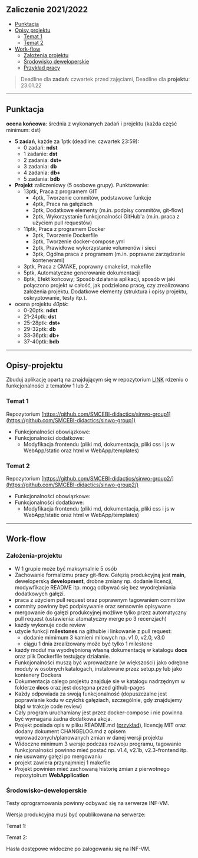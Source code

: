 ## Zaliczenie 2021/2022

- [Punktacja](#Punktacja)
- [Opisy projektu](#Opisy-projektu)
	* [Temat 1](#Temat-1)
	* [Temat 2](#Temat-2)
- [Work-flow](#Work-flow)
	* [Założenia projektu](#Założenia-projektu)
	* [Środowisko deweloperskie](#Środowisko-deweloperskie)
	* [Przykład pracy](#Przykład)

>Deadline dla **zadań**: czwartek przed zajęciami, Deadline dla **projektu**: 23.01.22 

---

## Punktacja

**ocena końcowa**: średnia z wykonanych zadań i projektu (każda część minimum: dst)

- **5 zadań**, każde za 1ptk  (deadline: czwartek 23:59):
	- 0 zadań: **ndst**
	- 1 zadanie: **dst**
	- 2 zadania: **dst+**
	- 3 zadania: **db**
	- 4 zadania: **db+**
	- 5 zadania: **bdb**
- **Projekt** zaliczeniowy (5 osobowe grupy). Punktowanie:
	- 13ptk, Praca z programem GIT
		- 4ptk, Tworzenie commitów, podstawowe funkcje
		- 4ptk, Praca na gałęziach
		- 3ptk, Dodatkowe elementy (m.in. podpisy commitów, git-flow)
		- 2ptk, Wykorzystanie funkcjonalności GitHub'a (m.in. praca z użyciem pull requestów)
	- 11ptk, Praca z programem Docker
		- 3ptk, Tworzenie Dockerfile
		- 3ptk, Tworzenie docker-compose.yml
		- 2ptk, Prawidłowe wykorzystanie volumenów i sieci 
		- 3ptk, Ogólna praca z programem (m.in. poprawne zarządzanie kontenerami)
	- 3ptk, Praca z CMAKE, poprawny cmakelist, makefile
	- 5ptk, Automatyczne generowanie dokumentacji
	- 8ptk, Efekt końcowy; Sposób działania aplikacji, sposób w jaki połączono projekt w całość, jak podzielono pracę, czy zrealizowano założenia projektu. Dodatkowe elementy (struktura i opisy projektu, oskryptowanie, testy itp.).
- ocena projektu *40ptk*:
	- 0-20ptk: **ndst**
	- 21-24ptk: **dst**
	- 25-28ptk: **dst+**
	- 29-32ptk: **db**
	- 33-36ptk: **db+**
	- 37-40ptk: **bdb**

---

## Opisy-projektu


Zbuduj aplikację opartą na znajdującym się w repozytorium [LINK](https://github.com/SMCEBI-didactics/WebApplication) rdzeniu o funkcjonalności z tematów 1 lub 2.


### Temat 1

Repozytorium [https://github.com/SMCEBI-didactics/sinwo-group1](https://github.com/SMCEBI-didactics/sinwo-group1)

- Funkcjonalności obowiązkowe:
- Funkcjonalności dodatkowe:
	- Modyfikacja frontendu (pliki md, dokumentacja, pliki css i js w WebApp/static oraz html  w WebApp/templates)


### Temat 2

Repozytorium [https://github.com/SMCEBI-didactics/sinwo-group2/](https://github.com/SMCEBI-didactics/sinwo-group2/)

- Funkcjonalności obowiązkowe:
- Funkcjonalności dodatkowe:
	- Modyfikacja frontendu (pliki md, dokumentacja, pliki css i js w WebApp/static oraz html  w WebApp/templates)

---

## Work-flow

### Założenia-projektu

- W 1 grupie może być maksymalnie 5 osób
- Zachowanie formalizmu pracy git-flow. Gałęzią produkcyjną jest **main**, deweloperską **development**, drobne zmiany np. dodanie licencji, modywfikacje README itp. mogą odbywać się bez wyodrębniania dodatkowych gałęzi.
- praca z użyciem pull request oraz poprawnym tagowaniem commitów
- commity powinny być podpisywanie oraz sensownie opisywane
- mergowanie do gałęzi produkcyjnej możliwe tylko przez automatyczny pull request (ustawienia: atomatyczny merge po 3 recenzjach)
- każdy wykonuje code review
- użycie funkcji **milestones** na githubie i linkowanie z pull request:
	- dodanie mimimum 3 kamieni milowych np. v1.0, v2.0, v3.0 
	- ciągu 1 dnia zrealizowany może być tylko 1 milestone
- każdy moduł ma wyodrębnioną własną dokumentację w katalogu **docs** oraz plik Dockerfile testujący działanie.
- Funkcjonalności muszą być wprowadzane (w większości) jako odrębne moduły w osobnych katalogach, instalowane przez setup.py lub jako kontenery Dockera 
- Dokumentacja calego projektu znajduje sie w katalogu nadrzędnym w folderze **docs** oraz jest dostępna przed github-pages
- Każdy odpowiada za swoją funkcjonalność (dopuszczalne jest poprawianie kodu w czyichś gałęziach, szczególnie, gdy znajdujemy błąd w trakcje code review)
- Cały program uruchamiany jest przez docker-compose i nie powinna być wymagana żadna dodatkowa akcja.
- Projekt posiada opis w pliku README.md ([przykład](https://github.com/mitmproxy/pdoc)), licencję MIT oraz dodany dokument CHANGELOG.md z opisem wprowadzonych/planowanych zmian w danej wersji projektu
- Widoczne minimum 3 wersje podczas rozwoju programu, tagowanie funkcjonalności powinno mieć postać np. v1.4, v2.1b, v2.3-frontend itp.
- nie usuwamy gałęzi po mergowaniu
- projekt zawiera przynajmniej 1 makefile 
- Projekt powinien mieć zachowaną historię zmian z pierwotnego repozytoirum **WebApplication**

 


###  Środowisko-deweloperskie

Testy oprogramowania  powinny odbywać się na serwerze INF-VM. 

Wersja produkcyjna musi być opublikowana na serwerze:

Temat 1: 

Temat 2: 

Hasła dostępowe widoczne po zalogowaniu się na INF-VM.
